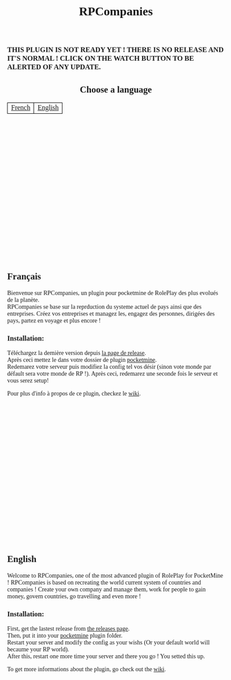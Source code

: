<body style="font-family: Segoe UI light;"><center><h1 style="padding: 40px;">RPCompanies</h1></center>

<h3>THIS PLUGIN IS NOT READY YET ! THERE IS NO RELEASE AND IT'S NORMAL ! CLICK ON THE WATCH BUTTON TO BE ALERTED OF ANY UPDATE.</h3>
<center><h2>Choose a language</h2></center>
<!-- Note for pull requests.
Feel free to translate the README in your lang if not done and add a button here.-->
<table style="width: 100%;"><tr><td style="cursor: pointer;border: solid 0.25px black;"><center><a href="#français">French</a></center></td><td style="cursor: pointer;border: solid 0.25px black;"><center><a href="#english">English</a></center></td></tr></table>
<br />
<br />
<br />
<br />
<br />
<br />
<br />
<br />
<br />
<br />
<br />
<br />
<br />
<br />
<br />
<br />
<br />
<br />
<br />
<br />

## Français
Bienvenue sur RPCompanies, un plugin pour pocketmine de RolePlay des plus evolués de la planète.    
RPCompanies se base sur la reprduction du systeme actuel de pays ainsi que des entreprises.
Créez vos entreprises et managez les, engagez des personnes, dirigées des pays, partez en voyage et plus encore !

### Installation:
Téléchargez la dernière version depuis [la page de release](http://github.com/Ad5001/RPCompanies/blob/releases).    
Après ceci mettez le dans votre dossier de plugin [pocketmine](http://github.com/PocketMine/PocketMine-MP).    
Redemarez votre serveur puis modifiez la config tel vos désir (sinon vote monde par défault sera votre monde de RP !).
Après ceci, redemarez une seconde fois le serveur et vous serez setup!     

Pour plus d'info à propos de ce plugin, checkez le [wiki](/wiki).

<br />
<br />
<br />
<br />
<br />
<br />
<br />
<br />
<br />
<br />
<br />
<br />
<br />
<br />
<br />
<br />
<br />
<br />
<br />
<br />

## English
Welcome to RPCompanies, one of the most advanced plugin of RolePlay for PocketMine !
RPCompanies is based on recreating the world current system of countries and companies !
Create your own company and manage them, work for people to gain money, govern countries, go travelling and even more !

### Installation:
First, get the lastest release from [the releases page](http://github.com/Ad5001/RPCompanies/blob/releases).    
Then, put it into your [pocketmine](http://github.com/PocketMine/PocketMine-MP) plugin folder.    
Restart your server and modify the config as your wishs (Or your default world will becaume your RP world).    
After this, restart one more time your server and there you go ! You setted this up.     

To get more informations about the plugin, go check out the [wiki](http://github.com/Ad5001/RPCompanies/wiki).
</body>